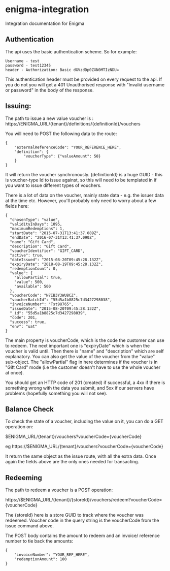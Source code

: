# enigma-integration
Integration documentation for Enigma


## Authentication

The api uses the basic authentication scheme. So for example:
```
Username - test
password - test12345 
header - Authorization: Basic dGVzdDp0ZXN0MTIzNDU= 
```
This authentication header must be provided on every request to the api. If you do not you will get a 401 Unauthorised response with "Invalid username or password" in the body of the response.

## Issuing: 

The path to issue a new value voucher is : 
https://ENIGMA_URL/{tenant}/definitions/{definitionId}/vouchers

You will need to POST the following data to the route: 

```
{
	"externalReferenceCode": "YOUR_REFERENCE_HERE",
	"definition": {
    	"voucherType": {"valueAmount": 50}
    }
}
```

It will return the voucher synchronously. {definitionId} is a huge GUID - this is voucher-type Id to issue against, so this will need to be templated in if you want to issue different types of vouchers.  

There is a lot of data on the voucher, mainly state data - e.g. the issuer data at the time etc. However, you'll probably only need to worry about a few fields here: 

```
{
  "chosenType": "value",
  "validityInDays": 1095,
  "maximumRedemptions": 1,
  "startDate": "2015-07-31T13:41:37.089Z",
  "endDate": "2016-07-31T13:41:37.090Z",
  "name": "Gift Card",
  "description": "Gift Card",
  "voucherIdentifier": "GIFT_CARD",
  "active": true,
  "dateIssued": "2015-08-20T09:45:28.132Z",
  "expiryDate": "2018-08-19T09:45:28.132Z",
  "redemptionCount": 0,
  "value": {
    "allowPartial": true,
    "value": 500,
    "available": 500
  },
  "voucherCode": "N7IB3Y3WU8CZ",
  "voucherBatchId": "55d5a1b8825c7d3427298038",
  "invoiceNumber": "Tst98765",
  "issueDate": "2015-08-20T09:45:28.132Z",
  "_id": "55d5a1b8825c7d3427298039",
  "code": 201,
  "success": true,
  "env": "uat"
}
```

The main property is voucherCode, which is the code the customer can use to redeem. 
The next important one is "expiryDate" which is when the voucher is valid until. 
Then there is "name" and "description" which are self explanatory. 
You can also get the value of the voucher from the "value” sub-object. The "allowPartial" flag in here determines if the voucher is in "Gift Card" mode (i.e the customer doesn't have to use the whole voucher at once). 

You should get an HTTP code of 201 (created) if successful, a 4xx if there is something wrong with the data you submit, and 5xx if our servers have problems (hopefully something you will not see). 

## Balance Check

To check the state of a voucher, including the value on it, you can do a GET operation on: 

$ENIGMA_URL/{tenant}/vouchers?voucherCode={voucherCode}

eg https://$ENIGMA_URL/{tenant}/vouchers?voucherCode={voucherCode}

It return the same object as the issue route, with all the extra data. Once again the fields above are the only ones needed for transacting. 

## Redeeming

The path to redeem a voucher is a POST operation:

https://$ENIGMA_URL/{tenant}/{storeId}/vouchers/redeem?voucherCode={voucherCode}
 
The {storeId} here is a store GUID to track where the voucher was redeemed. Voucher code in the query string is the voucherCode from the issue command above.

The POST body contains the amount to redeem and an invoice/ reference number to tie back the amounts: 
```
{
	"invoiceNumber": "YOUR_REF_HERE", 
    "redemptionAmount": 100
}
```






